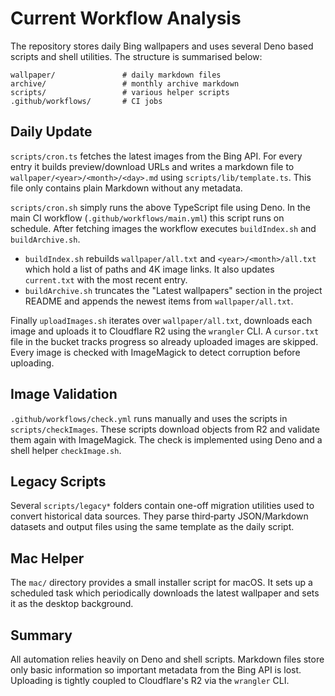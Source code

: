 # Current Workflow Analysis

The repository stores daily Bing wallpapers and uses several Deno based scripts
and shell utilities.  The structure is summarised below:

```
wallpaper/               # daily markdown files
archive/                 # monthly archive markdown
scripts/                 # various helper scripts
.github/workflows/       # CI jobs
```

## Daily Update

`scripts/cron.ts` fetches the latest images from the Bing API.  For every entry
it builds preview/download URLs and writes a markdown file to
`wallpaper/<year>/<month>/<day>.md` using `scripts/lib/template.ts`.  This file
only contains plain Markdown without any metadata.

`scripts/cron.sh` simply runs the above TypeScript file using Deno.  In the main
CI workflow (`.github/workflows/main.yml`) this script runs on schedule.  After
fetching images the workflow executes `buildIndex.sh` and
`buildArchive.sh`.

* `buildIndex.sh` rebuilds `wallpaper/all.txt` and `<year>/<month>/all.txt` which
  hold a list of paths and 4K image links.  It also updates `current.txt` with
  the most recent entry.
* `buildArchive.sh` truncates the "Latest wallpapers" section in the project
  README and appends the newest items from `wallpaper/all.txt`.

Finally `uploadImages.sh` iterates over `wallpaper/all.txt`, downloads each image
and uploads it to Cloudflare R2 using the `wrangler` CLI.  A `cursor.txt` file in
the bucket tracks progress so already uploaded images are skipped.  Every image
is checked with ImageMagick to detect corruption before uploading.

## Image Validation

`.github/workflows/check.yml` runs manually and uses the scripts in
`scripts/checkImages`.  These scripts download objects from R2 and validate them
again with ImageMagick.  The check is implemented using Deno and a shell helper
`checkImage.sh`.

## Legacy Scripts

Several `scripts/legacy*` folders contain one-off migration utilities used to
convert historical data sources.  They parse third‑party JSON/Markdown datasets
and output files using the same template as the daily script.

## Mac Helper

The `mac/` directory provides a small installer script for macOS.  It sets up a
scheduled task which periodically downloads the latest wallpaper and sets it as
the desktop background.

## Summary

All automation relies heavily on Deno and shell scripts.  Markdown files store
only basic information so important metadata from the Bing API is lost.
Uploading is tightly coupled to Cloudflare's R2 via the `wrangler` CLI.

